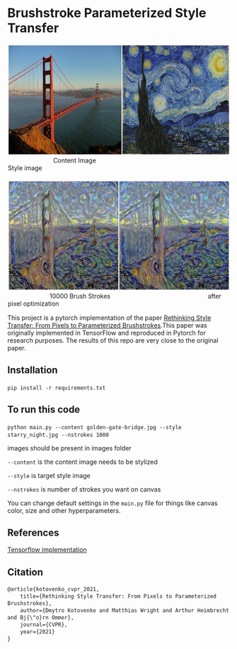 # Brushstroke Parameterized Style Transfer

<p align="center">
  <figure style="display: inline-block; margin: 1px;">
    <img src="images/display/input.png" alt="Content Image" width="800" height="250"/>
    <figcaption>&nbsp;&nbsp;&nbsp;&nbsp;&nbsp;&nbsp;&nbsp;&nbsp;&nbsp;&nbsp;&nbsp;&nbsp;&nbsp;&nbsp;&nbsp;&nbsp;&nbsp;&nbsp;&nbsp;&nbsp;&nbsp;&nbsp;&nbsp;&nbsp;&nbsp;&nbsp;Content Image &nbsp;&nbsp;&nbsp;&nbsp;&nbsp;&nbsp;&nbsp;&nbsp;&nbsp;&nbsp;&nbsp;&nbsp;&nbsp;&nbsp;&nbsp;&nbsp;&nbsp;&nbsp;&nbsp;&nbsp;&nbsp;&nbsp;&nbsp;&nbsp;&nbsp;&nbsp;&nbsp;&nbsp;&nbsp;&nbsp;&nbsp;&nbsp;&nbsp;&nbsp;&nbsp;&nbsp;&nbsp;&nbsp;&nbsp;&nbsp;&nbsp;&nbsp;&nbsp;&nbsp;&nbsp;&nbsp;&nbsp;&nbsp;&nbsp;&nbsp;&nbsp;&nbsp;&nbsp;&nbsp;&nbsp;&nbsp;&nbsp;&nbsp;&nbsp;&nbsp;&nbsp;&nbsp;&nbsp;&nbsp;&nbsp;&nbsp;&nbsp;
     Style image</figcaption>
  </figure>
<br></br>
  <figure style="display: inline-block; margin: 1px;">
    <img src="images/display/result.png" alt="Style Image" width="800" height="250"/>
    <figcaption>&nbsp;&nbsp;&nbsp;&nbsp;&nbsp;&nbsp;&nbsp;&nbsp;&nbsp;&nbsp;&nbsp;&nbsp;&nbsp;&nbsp;&nbsp;&nbsp;&nbsp;&nbsp;&nbsp;&nbsp;&nbsp;&nbsp;&nbsp;&nbsp;10000 Brush Strokes &nbsp;&nbsp;&nbsp;&nbsp;&nbsp;&nbsp;&nbsp;&nbsp;&nbsp;&nbsp;&nbsp;&nbsp;&nbsp;&nbsp;&nbsp;&nbsp;&nbsp;&nbsp;&nbsp;&nbsp;&nbsp;&nbsp;&nbsp;&nbsp;&nbsp;&nbsp;&nbsp;&nbsp;&nbsp;&nbsp;&nbsp;&nbsp;&nbsp;&nbsp;&nbsp;&nbsp;&nbsp;&nbsp;&nbsp;&nbsp;&nbsp;&nbsp;&nbsp;&nbsp;&nbsp;&nbsp;&nbsp;&nbsp;&nbsp;&nbsp;&nbsp;&nbsp;&nbsp;&nbsp;&nbsp;after pixel optimization</figcaption>
  </figure>
</p>



This project is a pytorch implementation of the paper [Rethinking Style Transfer: From Pixels to Parameterized Brushstrokes](https://arxiv.org/abs/2103.17185).This paper was originally implemented in TensorFlow and reproduced in Pytorch for research purposes.  The results of this repo are very close to the original paper.

<!-- Even though there is a another [pytorch implementation](https://github.com/justanhduc/brushstroke-parameterized-style-transfer), it is not accurate.   -->

## Installation

`pip install -r requirements.txt`

## To run this code

`python main.py --content golden-gate-bridge.jpg --style starry_night.jpg --nstrokes 1000
`

images should be present in images folder

`--content` is the content image needs to be stylized

`--style` is target style image

`--nstrokes` is number of strokes you want on canvas

You can change default settings in the `main.py` file for things like canvas color, size and other hyperparameters.

## References
[Tensorflow implementation](https://github.com/CompVis/brushstroke-parameterized-style-transfer)

<!-- [Another Pytorch implementation](https://github.com/justanhduc/brushstroke-parameterized-style-transfer) (There results are not accurate compared to the original implementaion) -->

## Citation
```
@article{kotovenko_cvpr_2021,
    title={Rethinking Style Transfer: From Pixels to Parameterized Brushstrokes},
    author={Dmytro Kotovenko and Matthias Wright and Arthur Heimbrecht and Bj{\"o}rn Ommer},
    journal={CVPR},
    year={2021}
}
```

